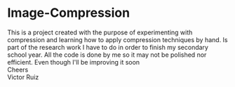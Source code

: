 # Image-Compression
This is a project created with the purpose of experimenting with compression and learning how to apply compression techniques by hand.
Is part of the research work I have to do in order to finish my secondary school year.
All the code is done by me so it may not be polished nor efficient. Even though I'll be improving it soon<br>
Cheers<br>
Victor Ruiz
